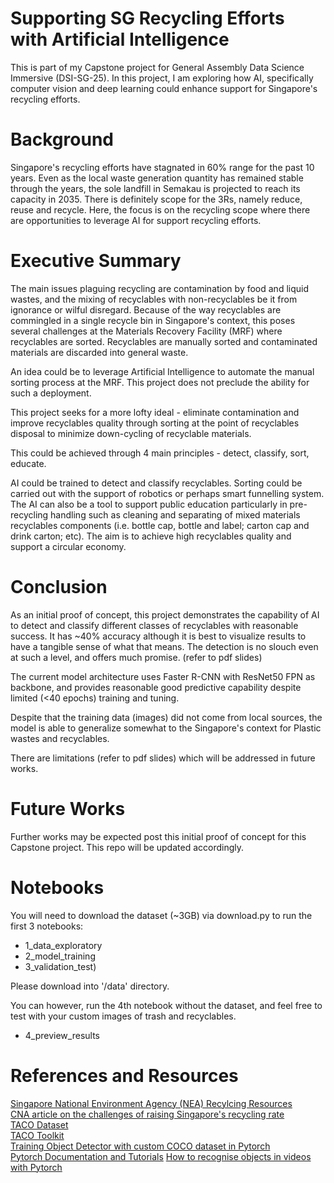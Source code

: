 # Supporting SG Recycling Efforts with Artificial Intelligence

This is part of my Capstone project for General Assembly Data Science Immersive (DSI-SG-25). In this project, I am exploring how AI, specifically computer vision and deep learning could enhance support for Singapore's recycling efforts.

# Background

Singapore's recycling efforts have stagnated in 60% range for the past 10 years. Even as the local waste generation quantity has remained stable through the years, the sole landfill in Semakau is projected to reach its capacity in 2035. There is definitely scope for the 3Rs, namely reduce, reuse and recycle. Here, the focus is on the recycling scope where there are opportunities to leverage AI for support recycling efforts.

# Executive Summary

The main issues plaguing recycling are contamination by food and liquid wastes, and the mixing of recyclables with non-recyclables be it from ignorance or wilful disregard. Because of the way recyclables are commingled in a single recycle bin in Singapore's context, this poses several challenges at the Materials Recovery Facility (MRF) where recyclables are sorted. Recyclables are manually sorted and contaminated materials are discarded into general waste.

An idea could be to leverage Artificial Intelligence to automate the manual sorting process at the MRF. This project does not preclude the ability for such a deployment.

This project seeks for a more lofty ideal - eliminate contamination and improve recyclables quality through sorting at the point of recyclables disposal to minimize down-cycling of recyclable materials.

This could be achieved through 4 main principles - detect, classify, sort, educate.

AI could be trained to detect and classify recyclables. Sorting could be carried out with the support of robotics or perhaps smart funnelling system. The AI can also be a tool to support public education particularly in pre-recycling handling such as cleaning and separating of mixed materials recyclables components (i.e. bottle cap, bottle and label; carton cap and drink carton; etc). The aim is to achieve high recyclables quality and support a circular economy.

# Conclusion

As an initial proof of concept, this project demonstrates the capability of AI to detect and classify different classes of recyclables with reasonable success. It has ~40% accuracy although it is best to visualize results to have a tangible sense of what that means. The detection is no slouch even at such a level, and offers much promise. (refer to pdf slides)

The current model architecture uses Faster R-CNN with ResNet50 FPN as backbone, and provides reasonable good predictive capability despite limited (<40 epochs) training and tuning.

Despite that the training data (images) did not come from local sources, the model is able to generalize somewhat to the Singapore's context for Plastic wastes and recyclables.

There are limitations (refer to pdf slides) which will be addressed in future works.

# Future Works

Further works may be expected post this initial proof of concept for this Capstone project. This repo will be updated accordingly.

# Notebooks

You will need to download the dataset (~3GB) via download.py to run the first 3 notebooks:
* 1_data_exploratory
* 2_model_training
* 3_validation_test)

Please download into '/data' directory.

You can however, run the 4th notebook without the dataset, and feel free to test with your custom images of trash and recyclables.
* 4_preview_results

# References and Resources

[Singapore National Environment Agency (NEA) Recylcing Resources](https://www.nea.gov.sg/our-services/waste-management/3r-programmes-and-resources)\
[CNA article on the challenges of raising Singapore's recycling rate](https://www.channelnewsasia.com/singapore/in-focus-singapore-recycling-sustainability-blue-bins-waste-1339091)\
[TACO Dataset](http://tacodataset.org/)\
[TACO Toolkit](https://github.com/pedropro/TACO)\
[Training Object Detector with custom COCO dataset in Pytorch](https://medium.com/fullstackai/how-to-train-an-object-detector-with-your-own-coco-dataset-in-pytorch-319e7090da5)\
[Pytorch Documentation and Tutorials](https://pytorch.org/docs/stable/index.html)
[How to recognise objects in videos with Pytorch](https://dida.do/blog/how-to-recognise-objects-in-videos-with-pytorch)
